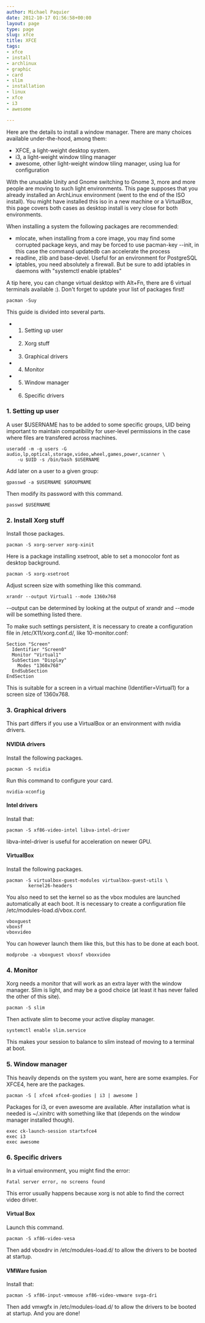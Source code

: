 ```yaml
---
author: Michael Paquier
date: 2012-10-17 01:56:58+00:00
layout: page
type: page
slug: xfce
title: XFCE
tags:
- xfce
- install
- archlinux
- graphic
- card
- slim
- installation
- linux
- xfce
- i3
- awesome

---
```

Here are the details to install a window manager. There are many
choices available under-the-hood, among them:

  * XFCE, a light-weight desktop system.
  * i3, a light-weight window tiling manager
  * awesome, other light-weight window tiling manager, using lua for
  configuration

With the unusable Unity and Gnome switching to Gnome 3, more and more
people are moving to such light environments. This page supposes that
you already installed an ArchLinux environment (went to the end of the
ISO install). You might have installed this iso in a new machine or a
VirtualBox, this page covers both cases as desktop install is very
close for both environments.

When installing a system the following packages are recommended:

  * mlocate, when installing from a core image, you may find some
  corrupted package keys, and may be forced to use pacman-key --init,
  in this case the command updatedb can accelerate the process
  * readline, zlib and base-devel. Useful for an environment for
  PostgreSQL
  * iptables, you need absolutely a firewall. But be sure to add
  iptables in daemons with "systemctl enable iptables"

A tip here, you can change virtual desktop with Alt+Fn, there are
6 virtual terminals available :). Don't forget to update your list of
packages first!

    pacman -Suy

This guide is divided into several parts.

  * 1. Setting up user
  * 2. Xorg stuff
  * 3. Graphical drivers
  * 4. Monitor
  * 5. Window manager
  * 6. Specific drivers

### 1. Setting up user

A user $USERNAME has to be added to some specific groups, UID being important to
maintain compatibility for user-level permissions in the case where files are
transfered across machines.

    useradd -m -g users -G audio,lp,optical,storage,video,wheel,games,power,scanner \
        -u $UID -s /bin/bash $USERNAME

Add later on a user to a given group:

    gpasswd -a $USERNAME $GROUPNAME

Then modify its password with this command.

    passwd $USERNAME

### 2. Install Xorg stuff

Install those packages.

    pacman -S xorg-server xorg-xinit

Here is a package installing xsetroot, able to set a monocolor font
as desktop background.

    pacman -S xorg-xsetroot

Adjust screen size with something like this command.

    xrandr --output Virtual1 --mode 1360x768

--output can be determined by looking at the output of xrandr and --mode
will be something listed there.

To make such settings persistent, it is necessary to create a configuration
file in /etc/X11/xorg.conf.d/, like 10-monitor.conf:

    Section "Screen"
      Identifier "Screen0"
      Monitor "Virtual1"
      SubSection "Display"
        Modes "1360x768"
      EndSubSection
    EndSection

This is suitable for a screen in a virtual machine (Identifier=Virtual1)
for a screen size of 1360x768.

### 3. Graphical drivers

This part differs if you use a VirtualBox or an environment with nvidia
drivers.

#### NVIDIA drivers

Install the following packages.

    pacman -S nvidia

Run this command to configure your card.

    nvidia-xconfig

#### Intel drivers

Install that:

    pacman -S xf86-video-intel libva-intel-driver

libva-intel-driver is useful for acceleration on newer GPU.

#### VirtualBox

Install the following packages.

    pacman -S virtualbox-guest-modules virtualbox-guest-utils \
            kernel26-headers

You also need to set the kernel so as the vbox modules are launched
automatically at each boot. It is necessary to create a configuration
file /etc/modules-load.d/vbox.conf.

    vboxguest
    vboxsf
    vboxvideo

You can however launch them like this, but this has to be done at each
boot.

    modprobe -a vboxguest vboxsf vboxvideo

### 4. Monitor

Xorg needs a monitor that will work as an extra layer with the window
manager. Slim is light, and may be a good choice (at least it has never
failed the other of this site).

    pacman -S slim

Then activate slim to become your active display manager.

    systemctl enable slim.service

This makes your session to balance to slim instead of moving to a terminal
at boot.

### 5. Window manager

This heavily depends on the system you want, here are some examples. For
XFCE4, here are the packages.

    pacman -S [ xfce4 xfce4-goodies | i3 | awesome ]

Packages for i3, or even awesome are available. After installation what
is needed is ~/.xinitrc with something like that (depends on the window
manager installed though).

    exec ck-launch-session startxfce4
    exec i3
    exec awesome

### 6. Specific drivers

In a virtual environment, you might find the error:

    Fatal server error, no screens found

This error usually happens because xorg is not able to find the correct
video driver.

#### Virtual Box

Launch this command.

    pacman -S xf86-video-vesa

Then add vboxdrv in /etc/modules-load.d/ to allow the drivers to be
booted at startup.

#### VMWare fusion

Install that:

    pacman -S xf86-input-vmmouse xf86-video-vmware svga-dri

Then add vmwgfx in /etc/modules-load.d/ to allow the drivers to be booted
at startup. And you are done!
